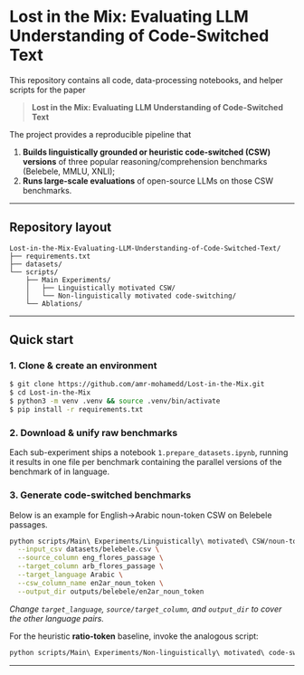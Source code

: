 # Lost in the Mix: Evaluating LLM Understanding of Code-Switched Text

This repository contains all code, data-processing notebooks, and helper scripts for the paper
> **Lost in the Mix: Evaluating LLM Understanding of Code-Switched Text**  

The project provides a reproducible pipeline that
1. **Builds linguistically grounded or heuristic code-switched (CSW) versions** of three popular reasoning/comprehension benchmarks (Belebele, MMLU, XNLI);
2. **Runs large-scale evaluations** of open-source LLMs on those CSW benchmarks.

---
## Repository layout
```
Lost-in-the-Mix-Evaluating-LLM-Understanding-of-Code-Switched-Text/
├── requirements.txt
├── datasets/
└── scripts/
    ├── Main Experiments/
    │   ├── Linguistically motivated CSW/
    │   └── Non-linguistically motivated code-switching/
    └── Ablations/
```
---
## Quick start
### 1. Clone & create an environment
```bash
$ git clone https://github.com/amr-mohamedd/Lost-in-the-Mix.git
$ cd Lost-in-the-Mix
$ python3 -m venv .venv && source .venv/bin/activate
$ pip install -r requirements.txt  
```

### 2. Download & unify raw benchmarks
Each sub-experiment ships a notebook `1.prepare_datasets.ipynb`, running it results in one file per benchmark containing the parallel versions of the benchmark of in language.

### 3. Generate code-switched benchmarks
Below is an example for English→Arabic noun-token CSW on Belebele passages.
```bash
python scripts/Main\ Experiments/Linguistically\ motivated\ CSW/noun-token/2.code_switching.py \
  --input_csv datasets/belebele.csv \
  --source_column eng_flores_passage \
  --target_column arb_flores_passage \
  --target_language Arabic \
  --csw_column_name en2ar_noun_token \
  --output_dir outputs/belebele/en2ar_noun_token
```
*Change `target_language`, `source/target_column`, and `output_dir` to cover the other language pairs.*

For the heuristic **ratio-token** baseline, invoke the analogous script:
```bash
python scripts/Main\ Experiments/Non-linguistically\ motivated\ code-switching/2.code_switching.py ...
```
---
<!-- ## Citation
If you find this repository useful, please cite:
```bibtex
``` 